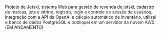 Projeto de Jetski, sistema Web para gestão de revenda de jetski, cadastro de marcas, jets e vitrine,  registro, login e controle de sessão de usuários,  integração com a API da OpenAI e cálculo automático de inventário, utilizei o   banco de dados PostgreSQL e publiquei  em um servidor da nuvem AWS
(EM ANDAMENTO)
